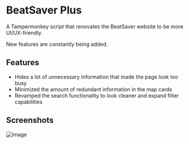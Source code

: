 # BeatSaver Plus
A Tampermonkey script that renovates the BeatSaver website to be more UI/UX-friendly. 

New features are constantly being added.

## Features
- Hides a lot of unnecessary information that made the page look too busy
- Minimized the amount of redundant information in the map cards
- Revamped the search functionality to look cleaner and expand filter capabilities

## Screenshots
![image](https://github.com/namaki-mono/BeatSaver-Plus/assets/81204441/b1a1313a-f980-4910-a635-068f5eed3aad)
